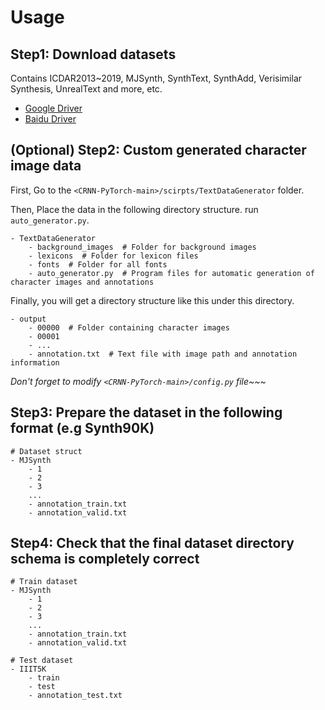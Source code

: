 # Usage

## Step1: Download datasets

Contains ICDAR2013~2019, MJSynth, SynthText, SynthAdd, Verisimilar Synthesis, UnrealText and more, etc.

- [Google Driver](https://drive.google.com/drive/folders/1dxrLQ48UodaLavqFHMimiYkuqtfufyrI?usp=sharing)
- [Baidu Driver](https://pan.baidu.com/s/1v4urOutexChkzhLYiOD0QA?pwd=llot)

## (Optional) Step2: Custom generated character image data

First, Go to the `<CRNN-PyTorch-main>/scirpts/TextDataGenerator` folder.

Then, Place the data in the following directory structure. run `auto_generator.py`.

```text
- TextDataGenerator
    - background_images  # Folder for background images
    - lexicons  # Folder for lexicon files
    - fonts  # Folder for all fonts
    - auto_generator.py  # Program files for automatic generation of character images and annotations
```

Finally, you will get a directory structure like this under this directory.

```text
- output
    - 00000  # Folder containing character images
    - 00001
    - ...
    - annotation.txt  # Text file with image path and annotation information
```

*Don't forget to modify `<CRNN-PyTorch-main>/config.py` file~~~*

## Step3: Prepare the dataset in the following format (e.g Synth90K)

```text
# Dataset struct
- MJSynth
    - 1
    - 2
    - 3
    ...
    - annotation_train.txt
    - annotation_valid.txt
```

## Step4: Check that the final dataset directory schema is completely correct

```text
# Train dataset
- MJSynth
    - 1
    - 2
    - 3
    ...
    - annotation_train.txt
    - annotation_valid.txt

# Test dataset
- IIIT5K
    - train
    - test
    - annotation_test.txt
```
